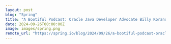 ```yaml
---
layout: post
blog: "Spring"
title: "A Bootiful Podcast: Oracle Java Developer Advocate Billy Korando on Java 23, Structured Concurrency, and more"
date: 2024-09-26T00:00:00Z
image: images/spring.png
remote_url: "https://spring.io/blog/2024/09/26/a-bootiful-podcast-oracle-java-developer-advocate-billy-korando-on-java-23"
---
```


